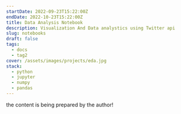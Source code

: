 ```yaml
---
startDate: 2022-09-23T15:22:00Z
endDate: 2022-10-23T15:22:00Z
title: Data Analysis Notebook
description: Visualization And Data analystics using Twitter api
slug: notebooks
draft: false
tags:
  - docs
  - tag2
cover: /assets/images/projects/eda.jpg
stack:
  - python
  - jupyter
  - numpy
  - pandas
---
```


<Main>
the content is being prepared by the author!
</Main>

